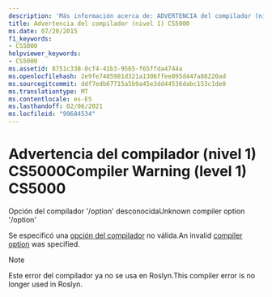 ```yaml
---
description: 'Más información acerca de: ADVERTENCIA del compilador (nivel 1) CS5000'
title: Advertencia del compilador (nivel 1) CS5000
ms.date: 07/20/2015
f1_keywords:
- CS5000
helpviewer_keywords:
- CS5000
ms.assetid: 8751c338-8cf4-41b3-9565-f65ffda4744a
ms.openlocfilehash: 2e9fe7485981d321a1306ffee095d447a88220ad
ms.sourcegitcommit: ddf7edb67715a5b9a45e3dd44536dabc153c1de0
ms.translationtype: MT
ms.contentlocale: es-ES
ms.lasthandoff: 02/06/2021
ms.locfileid: "99684534"
---
```

# <a name="compiler-warning-level-1-cs5000"></a><span data-ttu-id="c7847-103">Advertencia del compilador (nivel 1) CS5000</span><span class="sxs-lookup"><span data-stu-id="c7847-103">Compiler Warning (level 1) CS5000</span></span>

<span data-ttu-id="c7847-104">Opción del compilador '/option' desconocida</span><span class="sxs-lookup"><span data-stu-id="c7847-104">Unknown compiler option '/option'</span></span>

 <span data-ttu-id="c7847-105">Se especificó una [opción del compilador](../language-reference/compiler-options/index.md) no válida.</span><span class="sxs-lookup"><span data-stu-id="c7847-105">An invalid [compiler option](../language-reference/compiler-options/index.md) was specified.</span></span>

> [!NOTE]
> <span data-ttu-id="c7847-106">Este error del compilador ya no se usa en Roslyn.</span><span class="sxs-lookup"><span data-stu-id="c7847-106">This compiler error is no longer used in Roslyn.</span></span>
